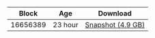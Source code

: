 |     Block   |     Age     |   Download  |
| ----------- | ----------- | ----------- |
|   16656389   |  23 hour | [Snapshot (4.9 GB)](https://s3.eu-central-1.amazonaws.com/w3coins.io/snapshots/cosmos-mainnet/cosmos_snapsot_latest.tar.lz4)  |

